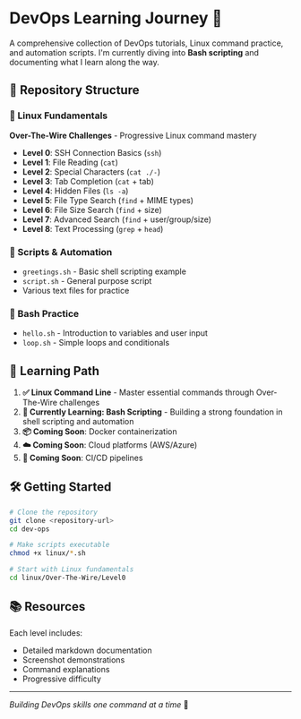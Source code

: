 # DevOps Learning Journey 🚀

A comprehensive collection of DevOps tutorials, Linux command practice, and automation scripts.
I'm currently diving into **Bash scripting** and documenting what I learn along the way.

## 📁 Repository Structure

### 🐧 Linux Fundamentals
**Over-The-Wire Challenges** - Progressive Linux command mastery
- **Level 0**: SSH Connection Basics (`ssh`)
- **Level 1**: File Reading (`cat`)
- **Level 2**: Special Characters (`cat ./-`)
- **Level 3**: Tab Completion (`cat` + tab)
- **Level 4**: Hidden Files (`ls -a`)
- **Level 5**: File Type Search (`find` + MIME types)
- **Level 6**: File Size Search (`find` + size)
- **Level 7**: Advanced Search (`find` + user/group/size)
- **Level 8**: Text Processing (`grep` + `head`)

### 🔧 Scripts & Automation
- `greetings.sh` - Basic shell scripting example
- `script.sh` - General purpose script
- Various text files for practice

### 🐚 Bash Practice
- `hello.sh` - Introduction to variables and user input
- `loop.sh` - Simple loops and conditionals

## 🎯 Learning Path

1. **✅ Linux Command Line** - Master essential commands through Over-The-Wire challenges
2. **🐚 Currently Learning: Bash Scripting** - Building a strong foundation in shell scripting and automation
3. **📦 Coming Soon**: Docker containerization
4. **☁️ Coming Soon**: Cloud platforms (AWS/Azure)
5. **🔄 Coming Soon**: CI/CD pipelines

## 🛠️ Getting Started

```bash
# Clone the repository
git clone <repository-url>
cd dev-ops

# Make scripts executable
chmod +x linux/*.sh

# Start with Linux fundamentals
cd linux/Over-The-Wire/Level0
```

## 📚 Resources

Each level includes:
- Detailed markdown documentation
- Screenshot demonstrations
- Command explanations
- Progressive difficulty

---
*Building DevOps skills one command at a time* 💪
